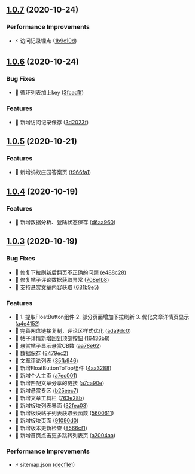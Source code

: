 ## [1.0.7](https://github.com/lentoo/52pojie-apps/compare/1.0.6...1.0.7) (2020-10-24)


### Performance Improvements

* ⚡️ 访问记录埋点 ([1b9c10d](https://github.com/lentoo/52pojie-apps/commit/1b9c10deb4eebb98c1bebc605fab5a15f0c0c8a0))



## [1.0.6](https://github.com/lentoo/52pojie-apps/compare/1.0.5...1.0.6) (2020-10-24)


### Bug Fixes

* 🐛 循环列表加上key ([3fcad1f](https://github.com/lentoo/52pojie-apps/commit/3fcad1fec33df6ca9ac9b130389052bb58de5fa1))


### Features

* 🎸 新增访问记录保存 ([3d2023f](https://github.com/lentoo/52pojie-apps/commit/3d2023f100db8b85111975e84c9337caaebf31ac))



## [1.0.5](https://github.com/lentoo/52pojie-apps/compare/1.0.4...1.0.5) (2020-10-21)


### Features

* 🎸 新增蚂蚁庄园答案页 ([f966fa1](https://github.com/lentoo/52pojie-apps/commit/f966fa15e01bc08e704fde9c0ecf259851279332))



## [1.0.4](https://github.com/lentoo/52pojie-apps/compare/1.0.3...1.0.4) (2020-10-19)


### Features

* 🎸 新增数据分析、登陆状态保存 ([d6aa960](https://github.com/lentoo/52pojie-apps/commit/d6aa9601ab383fb546141f6d37911fb439e1b6e1))



## [1.0.3](https://github.com/lentoo/52pojie-apps/compare/35fb946680ad56b8b9ab3d4f807cdb860266dda6...1.0.3) (2020-10-19)


### Bug Fixes

* 🐛 修复下拉刷新后翻页不正确的问题 ([e488c28](https://github.com/lentoo/52pojie-apps/commit/e488c28c7f74daedd8a91294a0240ea5d5e4584f))
* 🐛 修复帖子评论数据获取异常 ([708e1b8](https://github.com/lentoo/52pojie-apps/commit/708e1b8c7c7de0a460d86194d01a2fa1c37281f4))
* 🐛 支持悬赏文章内容获取 ([681b9e5](https://github.com/lentoo/52pojie-apps/commit/681b9e5a0cc1529f396e3fb6b6cbbcbdfabe03b2))


### Features

* 🎸 1. 提取FloatButton组件 2. 部分页面增加下拉刷新 3. 优化文章详情页显示 ([a4e4152](https://github.com/lentoo/52pojie-apps/commit/a4e41524be60a9241d614dd08048c268a2c5f45b))
* 🎸 完善网盘链接复制，评论区样式优化 ([ada9dc0](https://github.com/lentoo/52pojie-apps/commit/ada9dc01f670f1f439620c485d8997ae05522dbc))
* 🎸 帖子详情新增回到顶部按钮 ([16436b8](https://github.com/lentoo/52pojie-apps/commit/16436b8852c6afb49b35069f57a95b802427a14b))
* 🎸 悬赏帖子显示悬赏CB数 ([aa78e62](https://github.com/lentoo/52pojie-apps/commit/aa78e62a95ca4139f53c550a7963e0240801f4f0))
* 🎸 数据保存 ([8479ec2](https://github.com/lentoo/52pojie-apps/commit/8479ec2c619bafa80179cde3cfcc957d98e58507))
* 🎸 文章评论列表 ([35fb946](https://github.com/lentoo/52pojie-apps/commit/35fb946680ad56b8b9ab3d4f807cdb860266dda6))
* 🎸 新增FloatButtonToTop组件 ([4aa3288](https://github.com/lentoo/52pojie-apps/commit/4aa3288e4d1713efff2099611d225086a4b4b745))
* 🎸 新增个人主页 ([a7ec001](https://github.com/lentoo/52pojie-apps/commit/a7ec0013bc1448ed69022f9f900ff9736ddfc384))
* 🎸 新增匹配文章分享的链接 ([a7ca90e](https://github.com/lentoo/52pojie-apps/commit/a7ca90e389f1148eccee24c31bfc8a7311ed9e5c))
* 🎸 新增悬赏专区 ([b25eec7](https://github.com/lentoo/52pojie-apps/commit/b25eec77ca0137db7b3da995f7a5eac90b9d2e0e))
* 🎸 新增文章工具栏 ([763e28b](https://github.com/lentoo/52pojie-apps/commit/763e28b95c7de47865f5ab31f368880d77071f51))
* 🎸 新增板块列表界面 ([32fea03](https://github.com/lentoo/52pojie-apps/commit/32fea03a6dcbf96ddc93127c79a4ba118dbad3b2))
* 🎸 新增板块帖子列表获取云函数 ([5600611](https://github.com/lentoo/52pojie-apps/commit/5600611c44897b2279662ee4bb264c8fa9895ae3))
* 🎸 新增板块页面 ([91090d0](https://github.com/lentoo/52pojie-apps/commit/91090d037c490e2d29c129ea3afa0dc358568c94))
* 🎸 新增版本更新检查 ([8566cf1](https://github.com/lentoo/52pojie-apps/commit/8566cf1112fc3d15d1329c4b4c5682f0563febff))
* 🎸 新增首页点击更多跳转列表页 ([a2004aa](https://github.com/lentoo/52pojie-apps/commit/a2004aa8e2ec416ead90588f1f8f2b1336cf5f05))


### Performance Improvements

* ⚡️ sitemap.json ([decf1e1](https://github.com/lentoo/52pojie-apps/commit/decf1e164130335c7b64d792bee40cf065a65643))



